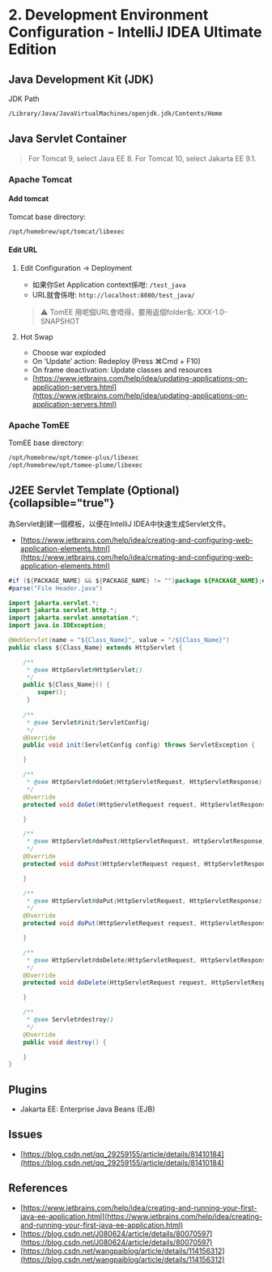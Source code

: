 # 2. Development Environment Configuration - IntelliJ IDEA Ultimate Edition

## Java Development Kit (JDK)

JDK Path

```bash
/Library/Java/JavaVirtualMachines/openjdk.jdk/Contents/Home
```

## Java Servlet Container

> For Tomcat 9, select Java EE 8. For Tomcat 10, select Jakarta EE 9.1.

### Apache Tomcat

#### Add tomcat

Tomcat base directory:

```Bash
/opt/homebrew/opt/tomcat/libexec
```

#### Edit URL

1. Edit Configuration → Deployment
    - 如果你Set Application context係咁: `/test_java`
    - URL就會係咁: `http://localhost:8080/test_java/`
   > :warning: TomEE 用呢個URL會唔得，要用返個folder名: XXX-1.0-SNAPSHOT

2. Hot Swap
    - Choose war exploded
    - On ‘Update’ action: Redeploy (Press ⌘Сmd + F10)
    - On frame deactivation: Update classes and resources
    - [https://www.jetbrains.com/help/idea/updating-applications-on-application-servers.html](https://www.jetbrains.com/help/idea/updating-applications-on-application-servers.html)

### Apache TomEE

TomEE base directory:

```bash
/opt/homebrew/opt/tomee-plus/libexec
/opt/homebrew/opt/tomee-plume/libexec
```

## J2EE Servlet Template (Optional) {collapsible="true"}

為Servlet創建一個模板，以便在IntelliJ IDEA中快速生成Servlet文件。

- [https://www.jetbrains.com/help/idea/creating-and-configuring-web-application-elements.html](https://www.jetbrains.com/help/idea/creating-and-configuring-web-application-elements.html)

```Java
#if (${PACKAGE_NAME} && ${PACKAGE_NAME} != "")package ${PACKAGE_NAME};#end
#parse("File Header.java")

import jakarta.servlet.*;
import jakarta.servlet.http.*;
import jakarta.servlet.annotation.*;
import java.io.IOException;

@WebServlet(name = "${Class_Name}", value = "/${Class_Name}")
public class ${Class_Name} extends HttpServlet {

    /**
     * @see HttpServlet#HttpServlet() 
     */ 
    public ${Class_Name}() { 
        super(); 
     } 
      
    /**
     * @see Servlet#init(ServletConfig)
     */
    @Override
    public void init(ServletConfig config) throws ServletException {

    }

    /**
     * @see HttpServlet#doGet(HttpServletRequest, HttpServletResponse)
     */
    @Override
    protected void doGet(HttpServletRequest request, HttpServletResponse response) throws ServletException, IOException {

    }

    /**
     * @see HttpServlet#doPost(HttpServletRequest, HttpServletResponse)
     */
    @Override
    protected void doPost(HttpServletRequest request, HttpServletResponse response) throws ServletException, IOException {

    }

    /**
     * @see HttpServlet#doPut(HttpServletRequest, HttpServletResponse)
     */
    @Override
    protected void doPut(HttpServletRequest request, HttpServletResponse response) throws ServletException, IOException {

    }

    /**
     * @see HttpServlet#doDelete(HttpServletRequest, HttpServletResponse)
     */
    @Override
    protected void doDelete(HttpServletRequest request, HttpServletResponse response) throws ServletException, IOException {

    }

    /**
     * @see Servlet#destroy()
     */
    @Override
    public void destroy() {

    }
}
```

## Plugins

- Jakarta EE: Enterprise Java Beans (EJB)

## Issues

- [https://blog.csdn.net/qq_29259155/article/details/81410184](https://blog.csdn.net/qq_29259155/article/details/81410184)

## References

- [https://www.jetbrains.com/help/idea/creating-and-running-your-first-java-ee-application.html](https://www.jetbrains.com/help/idea/creating-and-running-your-first-java-ee-application.html)
- [https://blog.csdn.net/J080624/article/details/80070597](https://blog.csdn.net/J080624/article/details/80070597)
- [https://blog.csdn.net/wangpaiblog/article/details/114156312](https://blog.csdn.net/wangpaiblog/article/details/114156312)
